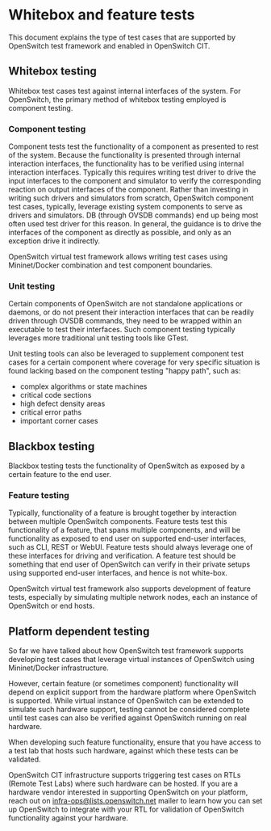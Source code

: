 # Whitebox and feature tests

This document explains the type of test cases that are supported by OpenSwitch test framework and enabled in OpenSwitch CIT.

## Whitebox testing
Whitebox test cases test against internal interfaces of the system. For OpenSwitch, the primary method of whitebox testing employed is component testing.

### Component testing
Component tests test the functionality of a component as presented to rest of the system. Because the functionality is presented through internal interaction interfaces, the functionality has to be verified using internal interaction interfaces. Typically this requires writing test driver to drive the input interfaces to the component and simulator to verify the corresponding reaction on output interfaces of the component. Rather than investing in writing such drivers and simulators from scratch, OpenSwitch component test cases, typically, leverage existing system components to serve as drivers and simulators. DB (through OVSDB commands) end up being most often used test driver for this reason. In general, the guidance is to drive the interfaces of the component as directly as possible, and only as an exception drive it indirectly.

OpenSwitch virtual test framework allows writing test cases using Mininet/Docker combination and test component boundaries.

### Unit testing
Certain components of OpenSwitch are not standalone applications or daemons, or do not present their interaction interfaces that can be readily driven through OVSDB commands, they need to be wrapped within an executable to test their interfaces. Such component testing typically leverages more traditional unit testing tools like GTest.

Unit testing tools can also be leveraged to supplement component test cases for a certain component where coverage for very specific situation is found lacking based on the component testing "happy path", such as:

 - complex algorithms or state machines
 - critical code sections
 - high defect density areas
 - critical error paths
 - important corner cases

## Blackbox testing
Blackbox testing tests the functionality of OpenSwitch as exposed by a certain feature to the end user.

### Feature testing
Typically, functionality of a feature is brought together by interaction between multiple OpenSwitch components. Feature tests test this functionality of a feature, that spans multiple components, and will be functionality as exposed to end user on supported end-user interfaces, such as CLI, REST or WebUI. Feature tests should always leverage one of these interfaces for driving and verification. A feature test should be something that end user of OpenSwitch can verify in their private setups using supported end-user interfaces, and hence is not white-box. 

OpenSwitch virtual test framework also supports development of feature tests, especially by simulating multiple network nodes, each an instance of OpenSwitch or end hosts.

## Platform dependent testing
So far we have talked about how OpenSwitch test framework supports developing test cases that leverage virtual instances of OpenSwitch using Mininet/Docker infrastructure.

However, certain feature (or sometimes component) functionality will depend on explicit support from the hardware platform where OpenSwitch is supported. While virtual instance of OpenSwitch can be extended to simulate such hardware support, testing cannot be considered complete until test cases can also be verified against OpenSwitch running on real hardware.

When developing such feature functionality, ensure that you have access to a test lab that hosts such hardware, against which these tests can be validated.

OpenSwitch CIT infrastructure supports triggering test cases on RTLs (Remote Test Labs) where such hardware can be hosted. If you are a hardware vendor interested in supporting OpenSwitch on your platform, reach out on [infra-ops@lists.openswitch.net](mailto:infra-ops@lists.openswitch.net?subject=Support%20OpenSwitch%20on%20new%20hardware) mailer to learn how you can set up OpenSwitch to integrate with your RTL for validation of OpenSwitch functionality against your hardware.